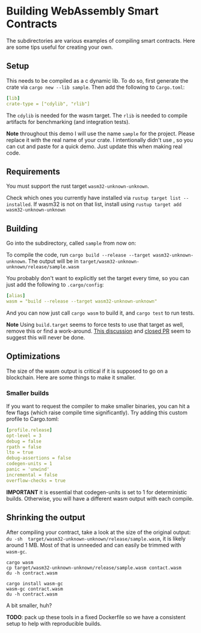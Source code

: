 # Building WebAssembly Smart Contracts

The subdirectories are various examples of compiling smart contracts.
Here are some tips useful for creating your own.

## Setup

This needs to be compiled as a c dynamic lib. To do so, first generate the crate
via `cargo new --lib sample`. Then add the following to `Cargo.toml`:

```yaml
[lib]
crate-type = ["cdylib", "rlib"]
```

The `cdylib` is needed for the wasm target. 
The `rlib` is needed to compile artifacts for benchmarking (and integration tests).

**Note** throughout this demo I will use the name `sample` for the project. 
Please replace it with the real name of your crate. I intentionally didn't use <name>,
so you can cut and paste for a quick demo. Just update this when making real code.

## Requirements

You must support the rust target `wasm32-unknown-unknown`.

Check which ones you currently have installed via `rustup target list --installed`.
If wasm32 is not on that list, install using `rustup target add wasm32-unknown-unknown`


## Building

Go into the subdirectory, called `sample` from now on:

To compile the code, run  `cargo build --release --target wasm32-unknown-unknown`. 
The output will be in `target/wasm32-unknown-unknown/release/sample.wasm`

You probably don't want to explicitly set the target every time, so you can just
add the following to `.cargo/config`:

```yaml
[alias]
wasm = "build --release --target wasm32-unknown-unknown"
```

And you can now just call `cargo wasm` to build it, and `cargo test` to run tests.

**Note** Using `build.target` seems to force tests to use that target as well, remove this or find a work-around.
[This discussion](https://internals.rust-lang.org/t/set-default-target-for-cargo-build-but-not-for-cargo-test/9777)
and [closed PR](https://github.com/rust-lang/cargo/pull/6825) seem to suggest this will never be done.

## Optimizations

The size of the wasm output is critical if it is supposed to go on a blockchain.
Here are some things to make it smaller.

### Smaller builds

If you want to request the compiler to make smaller binaries, 
you can hit a few flags (which raise compile time significantly).
Try adding this custom profile to Cargo.toml:

```yaml
[profile.release]
opt-level = 3
debug = false
rpath = false
lto = true
debug-assertions = false
codegen-units = 1
panic = 'unwind'
incremental = false
overflow-checks = true
```

**IMPORTANT** it is essential that codegen-units is set to 1 for deterministic builds. 
Otherwise, you will have a different wasm output with each compile.

## Shrinking the output

After compiling your contract, take a look at the size of the original output:
`du -sh  target/wasm32-unknown-unknown/release/sample.wasm`, it is likely around 1 MB.
Most of that is unneeded and can easily be trimmed with `wasm-gc`.

```shell script
cargo wasm
cp target/wasm32-unknown-unknown/release/sample.wasm contact.wasm
du -h contract.wasm

cargo install wasm-gc
wasm-gc contract.wasm
du -h contract.wasm
```

A bit smaller, huh?

**TODO**: pack up these tools in a fixed Dockerfile so we have a
consistent setup to help with reproducible builds. 